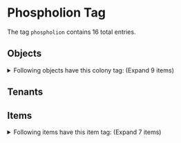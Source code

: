 # Phospholion Tag

The tag `phospholion` contains 16 total entries.

## Objects

<details markdown="1"><summary>Following objects have this colony tag: (Expand 9 items)</summary>

- <img src="https://raw.githubusercontent.com/Ceterai/Enternia/main/objects/biome/alterash_prime/phospholion/ct_phosphobulbs/icon.png" alt="Irradiated Phosphobubble icon" loading="lazy" height="16px" width="auto" /> [Irradiated Phosphobubble](https://ceterai.github.io/MyEnternia/Wiki/IrradiatedPhosphobubble)
- <img src="https://raw.githubusercontent.com/Ceterai/Enternia/main/objects/biome/alterash_prime/phospholion/ct_phosphobulbs/icon.png" alt="Irradiated Phosphobulb icon" loading="lazy" height="16px" width="auto" /> [Irradiated Phosphobulb](https://ceterai.github.io/MyEnternia/Wiki/IrradiatedPhosphobulb)
- <img src="https://raw.githubusercontent.com/Ceterai/Enternia/main/objects/biome/alterash_prime/phospholion/ct_phosphobulbs/icon.png" alt="Irradiated Small Phosphobulb icon" loading="lazy" height="16px" width="auto" /> [Irradiated Small Phosphobulb](https://ceterai.github.io/MyEnternia/Wiki/IrradiatedSmallPhosphobulb)
- <img src="https://raw.githubusercontent.com/Ceterai/Enternia/main/objects/alta/special/critters/phosnail/icon.png" alt="Phosnail icon" loading="lazy" height="16px" width="auto" /> [Phosnail](https://ceterai.github.io/MyEnternia/Wiki/Phosnail)
- <img src="https://raw.githubusercontent.com/Ceterai/Enternia/main/objects/biome/alterash_prime/phospholion/ct_phospholion_formation/icon.png" alt="Phospholion Formation icon" loading="lazy" height="16px" width="auto" /> [Phospholion Formation](https://ceterai.github.io/MyEnternia/Wiki/PhospholionFormation)
- <img src="https://raw.githubusercontent.com/Ceterai/Enternia/main/objects/alta/special/samples/phospholion/icon.png" alt="Phospholion Sample ★★ icon" loading="lazy" height="16px" width="auto" /> [Phospholion Sample ★★](https://ceterai.github.io/MyEnternia/Wiki/PhospholionSample)
- <img src="https://raw.githubusercontent.com/Ceterai/Enternia/main/objects/biome/alterash_prime/phospholion/ct_phospholion_deposits/ct_phospholion_deposit3/icon.png" alt="Sharp Phospholion Deposit icon" loading="lazy" height="16px" width="auto" /> [Sharp Phospholion Deposit](https://ceterai.github.io/MyEnternia/Wiki/SharpPhospholionDeposit)
- <img src="https://raw.githubusercontent.com/Ceterai/Enternia/main/objects/biome/alterash_prime/phospholion/ct_phospholion_deposits/ct_phospholion_deposit2/icon.png" alt="Shiny Phospholion Deposit icon" loading="lazy" height="16px" width="auto" /> [Shiny Phospholion Deposit](https://ceterai.github.io/MyEnternia/Wiki/ShinyPhospholionDeposit)
- <img src="https://raw.githubusercontent.com/Ceterai/Enternia/main/objects/biome/alterash_prime/phospholion/ct_phospholion_deposits/ct_phospholion_deposit1/icon.png" alt="Small Phospholion Deposit icon" loading="lazy" height="16px" width="auto" /> [Small Phospholion Deposit](https://ceterai.github.io/MyEnternia/Wiki/SmallPhospholionDeposit)

</details>

## Tenants

## Items

<details markdown="1"><summary>Following items have this item tag: (Expand 7 items)</summary>

- <img src="https://raw.githubusercontent.com/Ceterai/Enternia/main/items/active/weapons/ranged/alta/cannon/ct_phospholiator_2.png" alt="Phosic Cannon ★ icon" loading="lazy" height="16px" width="auto" /> [Phosic Cannon ★](https://ceterai.github.io/MyEnternia/Wiki/PhosicCannon)
- <img src="https://raw.githubusercontent.com/Ceterai/Enternia/main/items/generic/crafting/alta/phosicore.png" alt="Phosicore icon" loading="lazy" height="16px" width="auto" /> [Phosicore](https://ceterai.github.io/MyEnternia/Wiki/Phosicore)
- <img src="https://raw.githubusercontent.com/Ceterai/Enternia/main/items/active/weapons/ranged/alta/cannon/ct_phospholiator.png" alt="Phospholiator icon" loading="lazy" height="16px" width="auto" /> [Phospholiator](https://ceterai.github.io/MyEnternia/Wiki/Phospholiator)
- <img src="https://raw.githubusercontent.com/Ceterai/Enternia/main/items/generic/crafting/ct_phospholion.png" alt="Phospholion icon" loading="lazy" height="16px" width="auto" /> [Phospholion](https://ceterai.github.io/MyEnternia/Wiki/Phospholion)
- <img src="https://raw.githubusercontent.com/Ceterai/Enternia/main/items/augments/back/ct_phospholion_augment.png" alt="Phospholion Augment icon" loading="lazy" height="16px" width="auto" /> [Phospholion Augment](https://ceterai.github.io/MyEnternia/Wiki/PhospholionAugment)
- <img src="https://raw.githubusercontent.com/Ceterai/Enternia/main/items/active/alta/loot/biome/ct_phospholion_loot.png" alt="Phospholion Loot Crate icon" loading="lazy" height="16px" width="auto" /> [Phospholion Loot Crate](https://ceterai.github.io/MyEnternia/Wiki/PhospholionLootCrate)
- <img src="https://raw.githubusercontent.com/Ceterai/Enternia/main/items/throwables/ct_phosphonade.png" alt="Phosphonade icon" loading="lazy" height="16px" width="auto" /> [Phosphonade](https://ceterai.github.io/MyEnternia/Wiki/Phosphonade)

</details>
